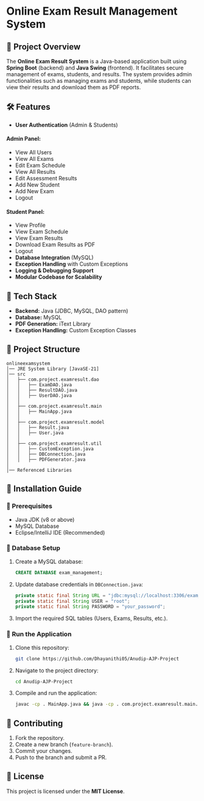 # Online Exam Result Management System

## 📌 Project Overview
The **Online Exam Result System** is a Java-based application built using **Spring Boot** (backend) and **Java Swing** (frontend). It facilitates secure management of exams, students, and results. The system provides admin functionalities such as managing exams and students, while students can view their results and download them as PDF reports.

## 🛠️ Features
- **User Authentication** (Admin & Students)
#### Admin Panel:
- View All Users
- View All Exams
- Edit Exam Schedule
- View All Results
- Edit Assessment Results
- Add New Student
- Add New Exam
- Logout

#### Student Panel:
- View Profile
- View Exam Schedule
- View Exam Results
- Download Exam Results as PDF
- Logout
- **Database Integration** (MySQL)
- **Exception Handling** with Custom Exceptions
- **Logging & Debugging Support**
- **Modular Codebase for Scalability**

## 🚀 Tech Stack
- **Backend:** Java (JDBC, MySQL, DAO pattern)
- **Database:** MySQL
- **PDF Generation:** iText Library
- **Exception Handling:** Custom Exception Classes

## 📂 Project Structure
```
onlineexamsystem
│── JRE System Library [JavaSE-21]
│── src
│   ├── com.project.examresult.dao
│   │   ├── ExamDAO.java
│   │   ├── ResultDAO.java
│   │   ├── UserDAO.java
│   │
│   ├── com.project.examresult.main
│   │   ├── MainApp.java
│   │
│   ├── com.project.examresult.model
│   │   ├── Result.java
│   │   ├── User.java
│   │
│   ├── com.project.examresult.util
│   │   ├── CustomException.java
│   │   ├── DBConnection.java
│   │   ├── PDFGenerator.java
│
│── Referenced Libraries
```

## 📜 Installation Guide
### 🔹 Prerequisites
- Java JDK (v8 or above)
- MySQL Database
- Eclipse/IntelliJ IDE (Recommended)

### 🔹 Database Setup
1. Create a MySQL database:
   ```sql
   CREATE DATABASE exam_management;
   ```
2. Update database credentials in `DBConnection.java`:
   ```java
   private static final String URL = "jdbc:mysql://localhost:3306/exam_management";
   private static final String USER = "root";
   private static final String PASSWORD = "your_password";
   ```
3. Import the required SQL tables (Users, Exams, Results, etc.).

### 🔹 Run the Application
1. Clone this repository:
   ```bash
   git clone https://github.com/Dhayanithi05/Anudip-AJP-Project
   ```
2. Navigate to the project directory:
   ```bash
   cd Anudip-AJP-Project
   ```
3. Compile and run the application:
   ```bash
   javac -cp . MainApp.java && java -cp . com.project.examresult.main.MainApp
   ```

## 📜 Contributing
1. Fork the repository.
2. Create a new branch (`feature-branch`).
3. Commit your changes.
4. Push to the branch and submit a PR.

## 📝 License
This project is licensed under the **MIT License**.


